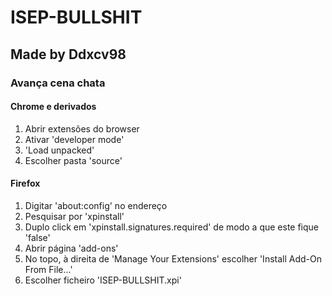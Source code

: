 # ISEP-BULLSHIT
## Made by Ddxcv98
### Avança cena chata

#### Chrome e derivados

1. Abrir extensões do browser
2. Ativar 'developer mode'
3. 'Load unpacked'
4. Escolher pasta 'source'

#### Firefox 

1. Digitar 'about:config' no endereço
2. Pesquisar por 'xpinstall'
3. Duplo click em 'xpinstall.signatures.required' de modo a que este fique 'false'
4. Abrir página 'add-ons'
5. No topo, à direita de 'Manage Your Extensions' escolher 'Install Add-On From File...'
6. Escolher ficheiro 'ISEP-BULLSHIT.xpi'
